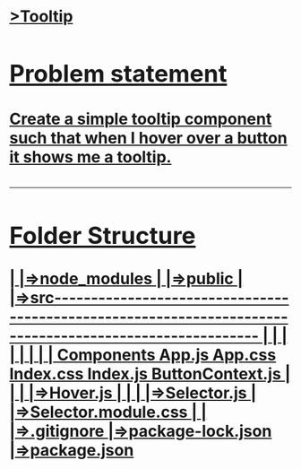 <h1><u>>Tooltip</u</h1><br/>

<h2>Problem statement</h2>
<h4>Create a simple tooltip component such that when I hover over a button it shows me a tooltip.</h4>


<hr/>
<h2>Folder Structure</h2>
  |
  |=>node_modules
  |
  |=>public
  |
  |=>src--------------------------------------------------------------------------------------------------------
  |              |                                      |         |       |          |         |          
  |         Components                                App.js   App.css  Index.css  Index.js  ButtonContext.js
  |            |
  |            |=>Hover.js
  |            |
  |            |=>Selector.js
  |            |=>Selector.module.css
  |
  |
  |=>.gitignore
  |=>package-lock.json
  |=>package.json








 
